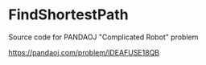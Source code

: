 # FindShortestPath
Source code for PANDAOJ "Complicated Robot" problem

https://pandaoj.com/problem/IDEAFUSE18QB
